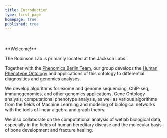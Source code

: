 ```yaml
---
title: Introduction
type: first_page
homepage: true
published: true
---
```


<br/>
<br/>
**Welcome!**

The Robinson Lab is primarily located at the Jackson Labs. 

Together with the <a href="https://phenomicsberlin.github.io/" target="_new2">Phenomics Berlin Team</a>, our group develops the <a href="http:///www.human-phenotype-ontology.org" target="_new2">Human Phenotype Ontology</a> and applications of this ontology to differential diagnositics and genomics analyses. 

We develop algorithms for exome and genome sequencing, ChIP-seq, immunogenomics, and other genomics applications, Gene Ontology analysis,
computational phenotype analysis, as well as various algorithms from the fields of Machine 
Learning and modeling of biological networks with the tools of linear 
algebra and graph theory. 

We also collaborate on the computational analysis of wetlab biological data, especially in the fields of human hereditary disease and the molecular basis of bone development and fracture healing. 

